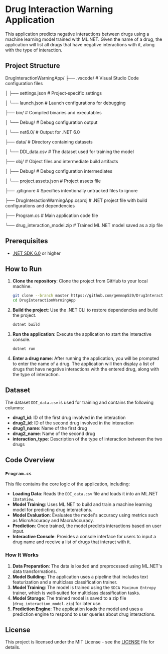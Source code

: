 # Drug Interaction Warning Application

This application predicts negative interactions between drugs using a machine learning model trained with ML.NET. Given the name of a drug, the application will list all drugs that have negative interactions with it, along with the type of interaction.

## Project Structure

DrugInteractionWarningApp/
├── .vscode/                          # Visual Studio Code configuration files

│   ├── settings.json                 # Project-specific settings

│   └── launch.json                   # Launch configurations for debugging

├── bin/                              # Compiled binaries and executables

│   └── Debug/                        # Debug configuration output

│       └── net6.0/                   # Output for .NET 6.0

├── data/                             # Directory containing datasets

│   └── DDI_data.csv                  # The dataset used for training the model

├── obj/                              # Object files and intermediate build artifacts

│   ├── Debug/                        # Debug configuration intermediates

│   └── project.assets.json           # Project assets file

├── .gitignore                        # Specifies intentionally untracked files to ignore

├── DrugInteractionWarningApp.csproj  # .NET project file with build configurations and dependencies

├── Program.cs                        # Main application code file

└── drug_interaction_model.zip        # Trained ML.NET model saved as a zip file

## Prerequisites

- [.NET SDK 6.0](https://dotnet.microsoft.com/download/dotnet/6.0) or higher

## How to Run

1. **Clone the repository**:
   Clone the project from GitHub to your local machine.

   ```bash
   git clone --branch master https://github.com/gemmap520/DrugInteractionWarningApp
   cd DrugInteractionWarningApp

2. **Build the project**:
   Use the .NET CLI to restore dependencies and build the project.

   ```bash
   dotnet build

3. **Run the application**:
   Execute the application to start the interactive console.

   ```bash
   dotnet run

4. **Enter a drug name**:
   After running the application, you will be prompted to enter the name of a drug. The application will then display a list of drugs that have negative interactions with the entered drug, along with the type of interaction.

## Dataset

The dataset `DDI_data.csv` is used for training and contains the following columns:

- **drug1_id**: ID of the first drug involved in the interaction
- **drug2_id**: ID of the second drug involved in the interaction
- **drug1_name**: Name of the first drug
- **drug2_name**: Name of the second drug
- **interaction_type**: Description of the type of interaction between the two drugs

## Code Overview

### `Program.cs`

This file contains the core logic of the application, including:

- **Loading Data**: Reads the `DDI_data.csv` file and loads it into an ML.NET `IDataView`.
- **Model Training**: Uses ML.NET to build and train a machine learning model for predicting drug interactions.
- **Model Evaluation**: Evaluates the model's accuracy using metrics such as MicroAccuracy and MacroAccuracy.
- **Prediction**: Once trained, the model predicts interactions based on user input.
- **Interactive Console**: Provides a console interface for users to input a drug name and receive a list of drugs that interact with it.

### How It Works

1. **Data Preparation**: The data is loaded and preprocessed using ML.NET's data transformations.
2. **Model Building**: The application uses a pipeline that includes text featurization and a multiclass classification trainer.
3. **Model Training**: The model is trained using the `SDCA Maximum Entropy` trainer, which is well-suited for multiclass classification tasks.
4. **Model Storage**: The trained model is saved to a zip file (`drug_interaction_model.zip`) for later use.
5. **Prediction Engine**: The application loads the model and uses a prediction engine to respond to user queries about drug interactions.

## License

This project is licensed under the MIT License - see the [LICENSE](LICENSE) file for details.
